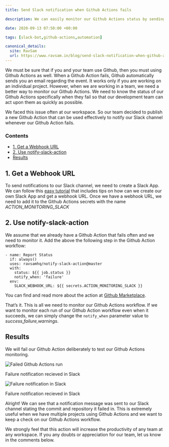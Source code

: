 ```yaml
---
title: Send Slack notification when Github Actions fails

description: We can easily monitor our Github Actions status by sending success or failure notifications to our Slack channel.

date: 2020-09-13 07:50:00 +00:00

tags: [slack-bot,github-actions,automation]

canonical_details:
  site: RavSam
  url: https://www.ravsam.in/blog/send-slack-notification-when-github-actions-fails/
---
```


We must be sure that if you and your team use Github, then you must using Github Actions as well. When a Github Action fails, Github automatically sends you an email regarding the event. It works only if you are working on an individual project. However, when we are working in a team, we need a better way to monitor our Github Actions. We need to know the status of our Github Actions specifically when they fail so that our development team can act upon them as quickly as possible.

We faced this issue often at our workspace. So our team decided to publish a new Github Action that can be used effectively to notify our Slack channel whenever our Github Action fails.

### Contents

*   [1\. Get a Webhook URL](#1-get-a-webhook-url)
*   [2\. Use notify-slack-action](#2-use-notify-slack-action)
*   [Results](#results)

1\. Get a Webhook URL
---------------------

To send notifications to our Slack channel, we need to create a Slack App. We can follow this [easy tutorial](/blog/collect-form-responses-using-google-apps-script/) that includes tips on how can we create our own Slack App and get a webhook URL. Once we have a webhook URL, we need to add it to the Github Actions secrets with the name *ACTION\_MONITORING\_SLACK*

2\. Use notify-slack-action
---------------------------

We assume that we already have a Github Action that fails often and we need to monitor it. Add the above the following step in the Github Action workflow:

```
- name: Report Status
  if: always()
  uses: ravsamhq/notify-slack-action@master
  with:
    status: ${{ job.status }}
    notify_when: 'failure'
  env:
    SLACK_WEBHOOK_URL: ${{ secrets.ACTION_MONITORING_SLACK }}
```

You can find and read more about the action at [Github Marketplace](https://github.com/marketplace/actions/notify-slack-action).

That’s it. This is all we need to monitor our Github Actions workflow. If we want to monitor each run of our Github Action workflow even when it succeeds, we can simply change the `notify_when` parameter value to *success,failure,warnings*.

Results
-------

We will fail our Github Action deliberately to test our Github Actions monitoring.

![Failed Github Actions run](https://www.ravsam.in/assets/images/blog-assets/github-action-failed.png)

Failure notification recieved in Slack

![Failure notification in Slack](https://www.ravsam.in/assets/images/blog-assets/slack-failure-notification.png)

Failure notification recieved in Slack

Alright! We can see that a notification message was sent to our Slack channel stating the commit and repository it failed in. This is extremely useful when we have multiple projects using Github Actions and we want to keep a check on our Github Actions workflow.

We strongly feel that this action will increase the productivity of any team at any workspace. If you any doubts or appreciation for our team, let us know in the comments below.
    